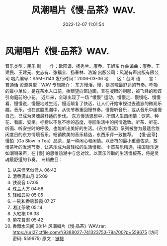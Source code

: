 ﻿---
title: 风潮唱片《慢·品茶》WAV.
date: 2022-12-07 11:01:54
categories: 古典音乐、新世纪、纯音雅乐
tags: 纯音雅乐
---
# 风潮唱片《慢·品茶》WAV.

音乐类型：民乐
制　　作：欧阳谦、扬秀兰、康乔、王旭东
作曲谝曲：康乔、王建民、王建元、史志有、张福全、扬春林、浩瀚
出版公司：风潮有声出版有限公司
唱片编号：SAM-0143
发行时间：2006-03-06
地　　区：台湾
语　　言：普通话
资源类型：WAV
专辑简介：
东方慢活，慢，是灵魂最舒适的节奏。呼吸的最小单位，是在茶水入口前，抬眼望向窗边画，普在凝眼的刹那，被飞经的粉蝶引向庭前的小花。
近年来，全球出现了一场 “缓慢”
运动。慢慢走、慢慢吃、慢慢看、慢慢说，慢慢地过生活。慢活颠复了快活，让人们开始审视过去遗忘的微观乐趣。音乐，也在这股思潮中，从快节奏重回慢节奏。慢慢听音乐，或从音乐中缓慢自己，已成为灵魂最舒适的步伐。
东方慢活思想中，所谓人生四闲情：饮茶、种花、看画、安坐。标榜以不急不徐的态度，寻回生活中的闲情逸致。听茶、听花、听画、听安坐时的呼吸，也能听出美好的生活。《东方慢活》系列被誉为最适合悠闲度日的东方情境音乐。畅销欧美的音乐精选，东西乐评一致推荐。
【慢·品茶】 慢拍（Go Slow in
Tea）品茶，是一种闲心和闲情。以音符的最小重量佐茶，放慢茶叶的发泡节奏，让茶乐成为最轻松的生活慢板。
十首茶乐精选，挟国际乐迷如潮喝采声，在 [慢] 的思维热潮中与您对饮。以音乐淬取的生活慢板茶，将是灵魂最舒适的节奏。
专辑曲目：
01. 从来佳茗似佳人 06:42
02. 清香满山月 05:09
03. 铁观音 07:05
04. 珠兰大方 04:58
05. 轻如云彩 05:05
06. 一碗和香吸碧霞 07:27
07. 湘江茶歌 05:14
08. 大紅袍 06:38
09. 菊花普洱 05:42
10. 香飘水云间 08:14
风潮唱片《慢·品茶》WAV.rar: https://url27.ctfile.com/f/9388027-741323753-79a700?p=559675
(访问密码: 559675)
原文：[链接](https://blog.sina.com.cn/s/blog_1647c7e76010310hi.html)